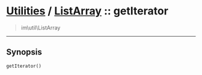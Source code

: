 # [Utilities](util.md) / [ListArray](util-ListArray.md) :: getIterator
 > im\util\ListArray
____

## Synopsis
```php
getIterator()
```
